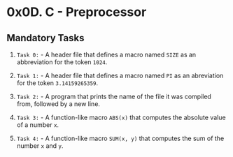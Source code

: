 # 0x0D. C - Preprocessor

## Mandatory Tasks

1. `Task 0:` - A header file that defines a macro named `SIZE` as 
an abbreviation for the token `1024`.

2. `Task 1:` - A header file that defines a macro named `PI` as an abreviation for the token `3.14159265359`.

3. `Task 2:` - A program that prints the name of the file it was compiled 
from, followed by a new line.

4. `Task 3:` - A function-like macro `ABS(x)` that computes the absolute value of a number `x`.

5. `Task 4:` - A function-like macro `SUM(x, y)` that computes the sum of the number `x` and `y`. 

